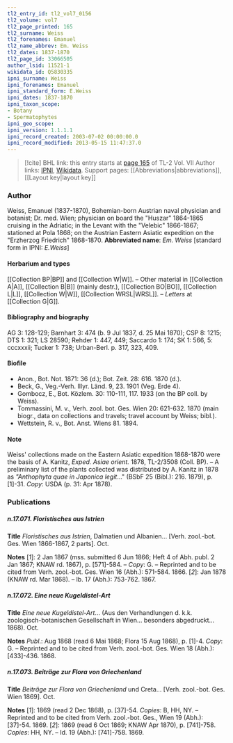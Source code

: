 ```yaml
---
tl2_entry_id: tl2_vol7_0156
tl2_volume: vol7
tl2_page_printed: 165
tl2_surname: Weiss
tl2_forenames: Emanuel
tl2_name_abbrev: Em. Weiss
tl2_dates: 1837-1870
tl2_page_id: 33066505
author_lsid: 11521-1
wikidata_id: Q5830335
ipni_surname: Weiss
ipni_forenames: Emanuel
ipni_standard_form: E.Weiss
ipni_dates: 1837-1870
ipni_taxon_scope: 
- Botany
- Spermatophytes
ipni_geo_scope: 
ipni_version: 1.1.1.1
ipni_record_created: 2003-07-02 00:00:00.0
ipni_record_modified: 2013-05-15 11:47:37.0
---
```


> [!cite] BHL link: this entry starts at [page 165](https://www.biodiversitylibrary.org/page/33066505) of TL-2 Vol. VII
> Author links: [IPNI](https://www.ipni.org/a/11521-1), [Wikidata](https://www.wikidata.org/wiki/Q5830335). Support pages: [[Abbreviations|abbreviations]], [[Layout key|layout key]]

### Author

Weiss, Emanuel (1837-1870), Bohemian-born Austrian naval physician and botanist; Dr. med. Wien; physician on board the "Huszar" 1864-1865 cruising in the Adriatic; in the Levant with the "Velebic" 1866-1867; stationed at Pola 1868; on the Austrian Eastern Asiatic expedition on the "Erzherzog Friedrich" 1868-1870. 
**Abbreviated name**: *Em. Weiss* \[standard form in IPNI: *E.Weiss*\]

#### Herbarium and types

[[Collection BP|BP]] and [[Collection W|W]]. – Other material in [[Collection A|A]], [[Collection B|B]] (mainly destr.), [[Collection BO|BO]], [[Collection L|L]], [[Collection W|W]], [[Collection WRSL|WRSL]]. – *Letters* at [[Collection G|G]].

#### Bibliography and biography

AG 3: 128-129; Barnhart 3: 474 (b. 9 Jul 1837, d. 25 Mai 1870); CSP 8: 1215; DTS 1: 321; LS 28590; Rehder 1: 447, 449; Saccardo 1: 174; SK 1: 566, 5: cccxxxii; Tucker 1: 738; Urban-Berl. p. 317, 323, 409.

#### Biofile

- Anon., Bot. Not. 1871: 36 (d.); Bot. Zeit. 28: 616. 1870 (d.).
- Beck, G., Veg.-Verh. Illyr. Länd. 9, 23. 1901 (Veg. Erde 4).
- Gombocz, E., Bot. Közlem. 30: 110-111, 117. 1933 (on the BP coll. by Weiss).
- Tommassini, M. v., Verh. zool. bot. Ges. Wien 20: 621-632. 1870 (main biogr., data on collections and travels; travel account by Weiss; bibl.).
- Wettstein, R. v., Bot. Anst. Wiens 81. 1894.

#### Note

Weiss' collections made on the Eastern Asiatic expedition 1868-1870 were the basis of A. Kanitz, *Exped. Asiae orient.* 1878, TL-2/3508 (Coll. BP). – A preliminary list of the plants collected was distributed by A. Kanitz in 1878 as *"Anthophyta quae in Japonica legit*..." (BSbF 25 (Bibl.): 216. 1879), p. \[1\]-31. *Copy*: USDA (p. 31: Apr 1878).

### Publications

##### n.17.071. Floristisches aus Istrien

**Title**
*Floristisches aus Istrien*, Dalmatien und Albanien... \[Verh. zool.-bot. Ges. Wien 1866-1867, 2 parts\]. Oct.

**Notes**
\[*1*\]: 2 Jan 1867 (mss. submitted 6 Jun 1866; Heft 4 of Abh. publ. 2 Jan 1867; KNAW rd. 1867), p. \[571\]-584. – *Copy*: G. – Reprinted and to be cited from Verh. zool.-bot. Ges. Wien 16 (Abh.): 571-584. 1866.
\[*2*\]: Jan 1878 (KNAW rd. Mar 1868). – lb. 17 (Abh.): 753-762. 1867.

##### n.17.072. Eine neue Kugeldistel-Art

**Title**
*Eine neue Kugeldistel-Art*... (Aus den Verhandlungen d. k.k. zoologisch-botanischen Gesellschaft in Wien... besonders abgedruckt... 1868). Oct.

**Notes**
*Publ*.: Aug 1868 (read 6 Mai 1868; Flora 15 Aug 1868), p. \[1\]-4. *Copy*: G. – Reprinted and to be cited from Verh. zool.-bot. Ges. Wien 18 (Abh.): \[433\]-436. 1868.

##### n.17.073. Beiträge zur Flora von Griechenland

**Title**
*Beiträge zur Flora von Griechenland* und Creta... \[Verh. zool.-bot. Ges. Wien 1869\]. Oct.

**Notes**
\[*1*\]: 1869 (read 2 Dec 1868), p. \[37\]-54. *Copies*: B, HH, NY. – Reprinted and to be cited from Verh. zool.-bot. Ges., Wien 19 (Abh.): \[37\]-54. 1869.
\[*2*\]: 1869 (read 6 Oct 1869; KNAW Apr 1870), p. \[741\]-758. *Copies*: HH, NY. – Id. 19 (Abh.): \[741\]-758. 1869.

